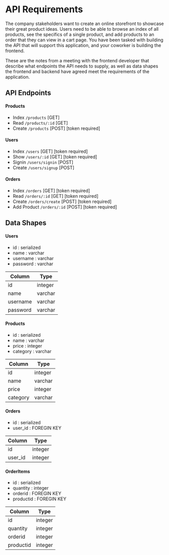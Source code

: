 # API Requirements
The company stakeholders want to create an online storefront to showcase their great product ideas. Users need to be able to browse an index of all products, see the specifics of a single product, and add products to an order that they can view in a cart page. You have been tasked with building the API that will support this application, and your coworker is building the frontend.

These are the notes from a meeting with the frontend developer that describe what endpoints the API needs to supply, as well as data shapes the frontend and backend have agreed meet the requirements of the application. 

## API Endpoints
#### Products
- Index `/products` [GET]
- Read `/products/:id` [GET]
- Create `/products` [POST] [token required]

#### Users
- Index `/users` [GET] [token required]
- Show `/users/:id` [GET] [token required]
- Signin `/users/signin` [POST] 
- Create `/users/signup` [POST]

#### Orders
- Index `/orders` [GET] [token required]
- Read `/orders/:id` [GET] [token required]
- Create `/orders/create` [POST] [token required]
- Add Product `/orders/:id` [POST] [token required]

## Data Shapes 
#### Users
- id : serialized
- name : varchar
- username : varchar
- password : varchar

| Column | Type |
| --- | --- |
| id | integer |
| name | varchar |
| username | varchar |
| password | varchar |

#### Products
- id : serialized
- name : varchar
- price : integer
- category : varchar

| Column | Type |
| --- | --- |
| id | integer |
| name | varchar |
| price | integer |
| category | varchar |

#### Orders
- id : serialized
- user_id : FOREGIN KEY

| Column | Type |
| --- | --- |
| id | integer |
| user_id | integer |

#### OrderItems
- id : serialized
- quantity : integer
- orderid : FOREGIN KEY
- productid : FOREGIN KEY

| Column | Type |
| --- | --- |
| id | integer |
| quantity | integer |
| orderid | integer |
| productid | integer |
